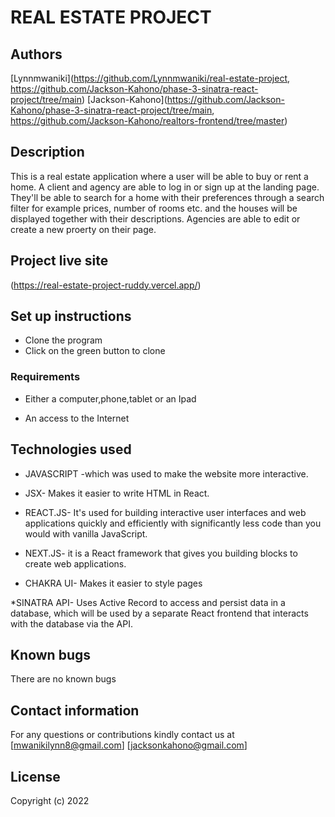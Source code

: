 # REAL ESTATE PROJECT
## Authors
[Lynnmwaniki](https://github.com/Lynnmwaniki/real-estate-project, https://github.com/Jackson-Kahono/phase-3-sinatra-react-project/tree/main)
[Jackson-Kahono](https://github.com/Jackson-Kahono/phase-3-sinatra-react-project/tree/main, https://github.com/Jackson-Kahono/realtors-frontend/tree/master)



## Description
This is a real estate application where a user will be able to buy or rent a home. A client and agency are able to log in or sign up at the landing page. They'll be able to search for a home with their preferences through a search filter for example prices, number of rooms etc. and the houses will be displayed together with their descriptions. Agencies are able to edit or create a new proerty on their page.

## Project live site
(https://real-estate-project-ruddy.vercel.app/)

## Set up instructions
* Clone the program
* Click on the green button to clone

### Requirements

* Either a computer,phone,tablet or an Ipad

* An access to the Internet

## Technologies used
* JAVASCRIPT -which was used to make the website more interactive.

* JSX- Makes it easier to write HTML in React.

* REACT.JS- It's used for building interactive user interfaces and web applications quickly and efficiently with significantly less code than you would with vanilla JavaScript.

* NEXT.JS- it is a React framework that gives you building blocks to create web applications.

* CHAKRA UI- Makes it easier to style pages

*SINATRA API- Uses Active Record to access and persist data in a database, which will be used by a separate React frontend that interacts with the database via the API.


## Known bugs
There are no known bugs

## Contact information
For any questions or contributions kindly contact us at [mwanikilynn8@gmail.com] [jacksonkahono@gmail.com]

## License
Copyright (c) 2022 
